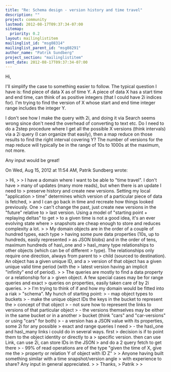 ```yaml
---
title: "Re: Schema design - version history and time travel"
description: ""
project: community
lastmod: 2012-08-17T09:37:34-07:00
sitemap:
  priority: 0.2
layout: mailinglistitem
mailinglist_id: "msg08314"
mailinglist_parent_id: "msg08291"
author_name: "Patrik Sundberg"
project_section: "mailinglistitem"
sent_date: 2012-08-17T09:37:34-07:00
---
```



Hi,

I'll simplify the case to something easier to follow. The typical question
I have is: find piece of data X as of time Y. A piece of data X has a start
time and end time, can think of as positive integers (that I could have 2i
indices for). I'm trying to find the version of X whose start and end time
integer range includes the integer Y.

I don't see how I make the query with 2i, and doing it via Search seems
wrong since don't need the overhead of converting to text etc. Do I need to
do a 2step procedure where I get all the possible X versions (think
intervals) via a 2i query (I can organize that easily), then a map reduce
on those results to find the right interval covering Y? The number of
versions for the map reduce will typically be in the range of 10s to 1000s
at the maximum, not more.

Any input would be great!

On Wed, Aug 15, 2012 at 11:54 AM, Patrik Sundberg  wrote:

&gt; Hi,
&gt;
&gt; I have a domain where I want to be able to "time travel". I don't have
&gt; many of updates (many more reads), but when there is an update I need to
&gt; preserve history and create new versions. Setting my local "application
&gt; time" determines which version of a particular piece of data is fetched,
&gt; and I can go back in time and recreate how things looked previously. One
&gt; can't change the past, just create new versions in the "future" relative to
&gt; last version. Using a model of "starting point + replaying deltas" to get
&gt; to a given time is not a good idea, it's an ever evolving state where
&gt; snapshots are cheap enough to store and reduces complexity a lot.
&gt;
&gt; My domain objects are in the order of a couple of hundred types, each type
&gt; having some pure data properties (10s, up to hundreds, easily represented
&gt; as JSON blobs) and in the order of tens, maximum hundreds of has\\_one and
&gt; has\\_many type relationships to other objects (which can be of different
&gt; type). The relationships only require one direction, always from parent to
&gt; child (sourced to destination). An object has a given unique ID, and a
&gt; version of that object has a given unique valid time period (with the
&gt; latest version having an implicit "infinity" end of period).
&gt;
&gt; The queries are mostly to find a data property or a relationship for a
&gt; given object. A few special cases may be for range queries and exact
&gt; queries on properties, easily taken care of by 2i queries.
&gt;
&gt; I'm trying to think of if and how my domain would be fitted into a riak
&gt; "schema". My hunch of starting point:
&gt; - map object types to buckets
&gt; - make the unique object IDs the keys in the bucket to represent the
&gt; concept of that object
&gt; - not sure how to represent the links to versions of that particular object
&gt; - the versions themselves may be either in the same bucket or in a another
&gt; bucket (think "cars" and "car-versions" or using "cars" for both)
&gt; - a version has a JSON value with its properties, some 2i for any possible
&gt; exact and range queries I need
&gt; - the has\\_one and has\\_many links i could do in several ways. first
&gt; decision is if to point them to the object identity or directly to a
&gt; specific version. then can use Link, can use 2i, can store IDs in the JSON
&gt; and do a 2 query fetch to get there
&gt; - 99% of read operations are of the type "given the time of X, give me the
&gt; property or relation Y of object with ID Z"
&gt;
&gt; Anyone having built something similar with a time snapshot/version angle
&gt; with experience to share? Any input in general appreciated.
&gt;
&gt; Thanks,
&gt; Patrik
&gt;
&gt;
